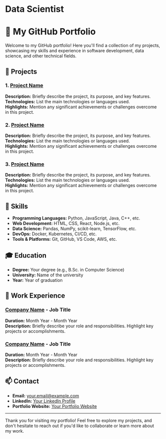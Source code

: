 # Data Scientist

# 🌟 My GitHub Portfolio

Welcome to my GitHub portfolio! Here you'll find a collection of my projects, showcasing my skills and experience in software development, data science, and other technical fields.

## 📂 Projects

### 1. [Project Name](https://github.com/yourusername/project-repo)
**Description:** Briefly describe the project, its purpose, and key features.  
**Technologies:** List the main technologies or languages used.  
**Highlights:** Mention any significant achievements or challenges overcome in this project.

### 2. [Project Name](https://github.com/yourusername/project-repo)
**Description:** Briefly describe the project, its purpose, and key features.  
**Technologies:** List the main technologies or languages used.  
**Highlights:** Mention any significant achievements or challenges overcome in this project.

### 3. [Project Name](https://github.com/yourusername/project-repo)
**Description:** Briefly describe the project, its purpose, and key features.  
**Technologies:** List the main technologies or languages used.  
**Highlights:** Mention any significant achievements or challenges overcome in this project.

## 🔧 Skills

- **Programming Languages:** Python, JavaScript, Java, C++, etc.
- **Web Development:** HTML, CSS, React, Node.js, etc.
- **Data Science:** Pandas, NumPy, scikit-learn, TensorFlow, etc.
- **DevOps:** Docker, Kubernetes, CI/CD, etc.
- **Tools & Platforms:** Git, GitHub, VS Code, AWS, etc.

## 🎓 Education

- **Degree:** Your degree (e.g., B.Sc. in Computer Science)
- **University:** Name of the university
- **Year:** Year of graduation

## 💼 Work Experience

### [Company Name](https://www.companywebsite.com) - Job Title
**Duration:** Month Year - Month Year  
**Description:** Briefly describe your role and responsibilities. Highlight key projects or accomplishments.

### [Company Name](https://www.companywebsite.com) - Job Title
**Duration:** Month Year - Month Year  
**Description:** Briefly describe your role and responsibilities. Highlight key projects or accomplishments.

## 📫 Contact

- **Email:** your.email@example.com
- **LinkedIn:** [Your LinkedIn Profile](https://www.linkedin.com/in/yourprofile/)
- **Portfolio Website:** [Your Portfolio Website](https://www.yourwebsite.com)

---

Thank you for visiting my portfolio! Feel free to explore my projects, and don't hesitate to reach out if you'd like to collaborate or learn more about my work.
